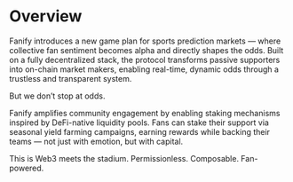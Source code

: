 # Overview

Fanify introduces a new game plan for sports prediction markets — where collective fan sentiment becomes alpha and directly shapes the odds. Built on a fully decentralized stack, the protocol transforms passive supporters into on-chain market makers, enabling real-time, dynamic odds through a trustless and transparent system.

But we don’t stop at odds.

Fanify amplifies community engagement by enabling staking mechanisms inspired by DeFi-native liquidity pools. Fans can stake their support via seasonal yield farming campaigns, earning rewards while backing their teams — not just with emotion, but with capital.

This is Web3 meets the stadium. Permissionless. Composable. Fan-powered.
